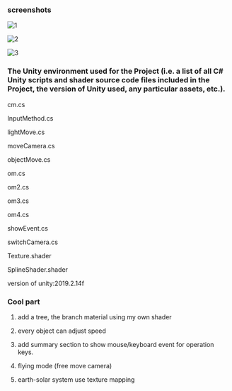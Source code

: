 ### screenshots
![1](../master/pic/1.jpg)

![2](../pic/2.png)

![3](../pic/3.png)

### The Unity environment used for the Project (i.e. a list of all C# Unity scripts and shader source code files included in the Project, the version of Unity used, any particular assets, etc.).

cm.cs

InputMethod.cs

lightMove.cs

moveCamera.cs

objectMove.cs

om.cs

om2.cs

om3.cs

om4.cs

showEvent.cs

switchCamera.cs

Texture.shader

SplineShader.shader

version of unity:2019.2.14f


### Cool part

1. add a tree, the branch material using my own shader

2. every object can adjust speed

3. add summary section to show mouse/keyboard event for operation keys.

4. flying mode (free move camera)

5. earth-solar system use texture mapping
